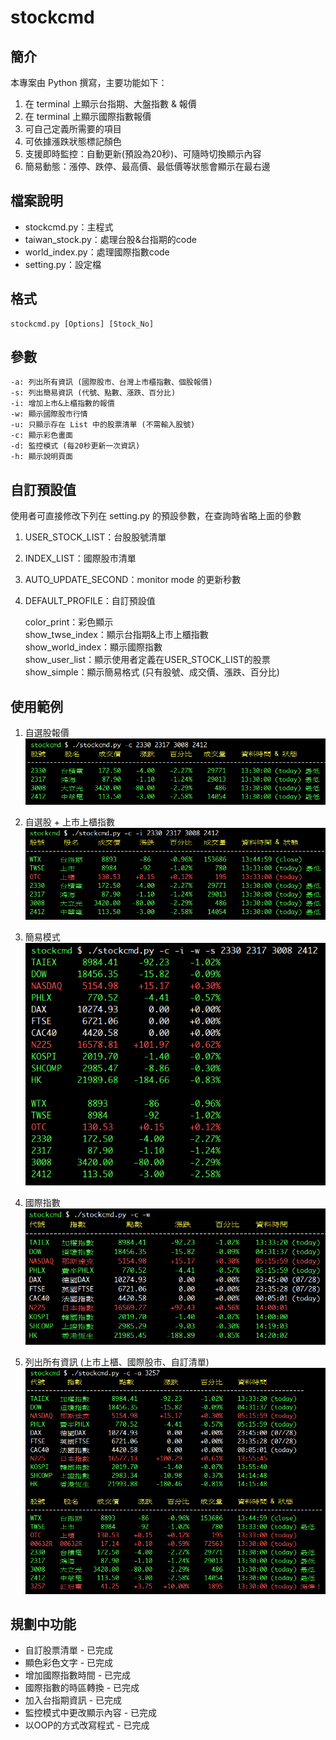 # stockcmd

## 簡介
本專案由 Python 撰寫，主要功能如下：  
1. 在 terminal 上顯示台指期、大盤指數 & 報價  
2. 在 terminal 上顯示國際指數報價  
3. 可自己定義所需要的項目  
4. 可依據漲跌狀態標記顏色  
5. 支援即時監控：自動更新(預設為20秒)、可隨時切換顯示內容  
6. 簡易動態：漲停、跌停、最高價、最低價等狀態會顯示在最右邊

## 檔案說明

 - stockcmd.py：主程式  
 - taiwan_stock.py：處理台股&台指期的code  
 - world_index.py：處理國際指數code  
 - setting.py：設定檔  
 
## 格式

    stockcmd.py [Options] [Stock_No]

## 參數

    -a: 列出所有資訊 (國際股市、台灣上市櫃指數、個股報價)
    -s: 列出簡易資訊 (代號、點數、漲跌、百分比)
    -i: 增加上市&上櫃指數的報價
    -w: 顯示國際股市行情
    -u: 只顯示存在 List 中的股票清單 (不需輸入股號)
    -c: 顯示彩色畫面
    -d: 監控模式 (每20秒更新一次資訊)
    -h: 顯示說明頁面

## 自訂預設值

使用者可直接修改下列在 setting.py 的預設參數，在查詢時省略上面的參數  
1. USER_STOCK_LIST：台股股號清單  
2. INDEX_LIST：國際股市清單  
3. AUTO_UPDATE_SECOND：monitor mode 的更新秒數  
4. DEFAULT_PROFILE：自訂預設值  

    color_print：彩色顯示  
    show_twse_index：顯示台指期&上市上櫃指數  
    show_world_index：顯示國際指數  
    show_user_list：顯示使用者定義在USER_STOCK_LIST的股票
    show_simple：顯示簡易格式 (只有股號、成交價、漲跌、百分比)

  
## 使用範例

1. 自選股報價  
![Alt text](/screenshot/1.png "Snapshot")  

2. 自選股 + 上市上櫃指數  
![Alt text](/screenshot/2.png "Snapshot")  

3. 簡易模式  
![Alt text](/screenshot/3.png "Snapshot")  

4. 國際指數  
![Alt text](/screenshot/4.png "Snapshot")  

5. 列出所有資訊 (上市上櫃、國際股市、自訂清單)  
![Alt text](/screenshot/5.png "Snapshot")  

## 規劃中功能
- 自訂股票清單 - 已完成  
- 顯色彩色文字 - 已完成  
- 增加國際指數時間 - 已完成  
- 國際指數的時區轉換 - 已完成  
- 加入台指期資訊 - 已完成  
- 監控模式中更改顯示內容 - 已完成  
- 以OOP的方式改寫程式 - 已完成
